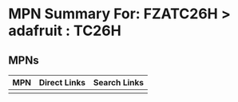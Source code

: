 



# MPN Summary For: FZATC26H > adafruit : TC26H

## MPNs
  

|MPN|Direct Links|Search Links|
| :--- | :--- | :--- |
||||
